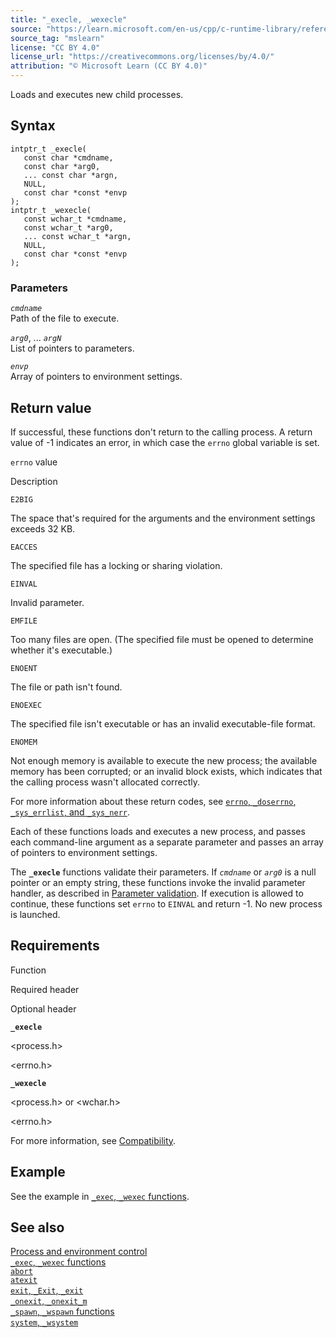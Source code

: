 ```yaml
---
title: "_execle, _wexecle"
source: "https://learn.microsoft.com/en-us/cpp/c-runtime-library/reference/execle-wexecle?view=msvc-170"
source_tag: "mslearn"
license: "CC BY 4.0"
license_url: "https://creativecommons.org/licenses/by/4.0/"
attribution: "© Microsoft Learn (CC BY 4.0)"
---
```

Loads and executes new child processes.

## Syntax

```
intptr_t _execle(
   const char *cmdname,
   const char *arg0,
   ... const char *argn,
   NULL,
   const char *const *envp
);
intptr_t _wexecle(
   const wchar_t *cmdname,
   const wchar_t *arg0,
   ... const wchar_t *argn,
   NULL,
   const char *const *envp
);
```

### Parameters

_`cmdname`_  
Path of the file to execute.

_`arg0`_, ... _`argN`_  
List of pointers to parameters.

_`envp`_  
Array of pointers to environment settings.

## Return value

If successful, these functions don't return to the calling process. A return value of -1 indicates an error, in which case the `errno` global variable is set.

`errno` value

Description

`E2BIG`

The space that's required for the arguments and the environment settings exceeds 32 KB.

`EACCES`

The specified file has a locking or sharing violation.

`EINVAL`

Invalid parameter.

`EMFILE`

Too many files are open. (The specified file must be opened to determine whether it's executable.)

`ENOENT`

The file or path isn't found.

`ENOEXEC`

The specified file isn't executable or has an invalid executable-file format.

`ENOMEM`

Not enough memory is available to execute the new process; the available memory has been corrupted; or an invalid block exists, which indicates that the calling process wasn't allocated correctly.

For more information about these return codes, see [`errno`, `_doserrno`, `_sys_errlist`, and `_sys_nerr`](https://learn.microsoft.com/en-us/cpp/c-runtime-library/errno-doserrno-sys-errlist-and-sys-nerr?view=msvc-170).

Each of these functions loads and executes a new process, and passes each command-line argument as a separate parameter and passes an array of pointers to environment settings.

The **`_execle`** functions validate their parameters. If _`cmdname`_ or _`arg0`_ is a null pointer or an empty string, these functions invoke the invalid parameter handler, as described in [Parameter validation](https://learn.microsoft.com/en-us/cpp/c-runtime-library/parameter-validation?view=msvc-170). If execution is allowed to continue, these functions set `errno` to `EINVAL` and return -1. No new process is launched.

## Requirements

Function

Required header

Optional header

**`_execle`**

<process.h>

<errno.h>

**`_wexecle`**

<process.h> or <wchar.h>

<errno.h>

For more information, see [Compatibility](https://learn.microsoft.com/en-us/cpp/c-runtime-library/compatibility?view=msvc-170).

## Example

See the example in [`_exec`, `_wexec` functions](https://learn.microsoft.com/en-us/cpp/c-runtime-library/exec-wexec-functions?view=msvc-170).

## See also

[Process and environment control](https://learn.microsoft.com/en-us/cpp/c-runtime-library/process-and-environment-control?view=msvc-170)  
[`_exec`, `_wexec` functions](https://learn.microsoft.com/en-us/cpp/c-runtime-library/exec-wexec-functions?view=msvc-170)  
[`abort`](https://learn.microsoft.com/en-us/cpp/c-runtime-library/reference/abort?view=msvc-170)  
[`atexit`](https://learn.microsoft.com/en-us/cpp/c-runtime-library/reference/atexit?view=msvc-170)  
[`exit`, `_Exit`, `_exit`](https://learn.microsoft.com/en-us/cpp/c-runtime-library/reference/exit-exit-exit?view=msvc-170)  
[`_onexit`, `_onexit_m`](https://learn.microsoft.com/en-us/cpp/c-runtime-library/reference/onexit-onexit-m?view=msvc-170)  
[`_spawn`, `_wspawn` functions](https://learn.microsoft.com/en-us/cpp/c-runtime-library/spawn-wspawn-functions?view=msvc-170)  
[`system`, `_wsystem`](https://learn.microsoft.com/en-us/cpp/c-runtime-library/reference/system-wsystem?view=msvc-170)